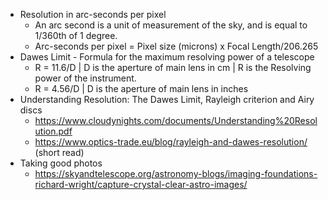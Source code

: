 - Resolution in arc-seconds per pixel
	- An arc second is a unit of measurement of the sky, and is equal to 1/360th of 1 degree.
	- Arc-seconds per pixel = Pixel size (microns) x Focal Length/206.265
- Dawes Limit - Formula for the maximum resolving power of a telescope
	- R = 11.6/D | D is the aperture of main lens in cm | R is the Resolving power of the instrument.
	- R = 4.56/D | D is the aperture of main lens in inches
- Understanding Resolution: The Dawes Limit, Rayleigh criterion and Airy discs
	- https://www.cloudynights.com/documents/Understanding%20Resolution.pdf
	- https://www.optics-trade.eu/blog/rayleigh-and-dawes-resolution/ (short read)
- Taking good photos
	- https://skyandtelescope.org/astronomy-blogs/imaging-foundations-richard-wright/capture-crystal-clear-astro-images/